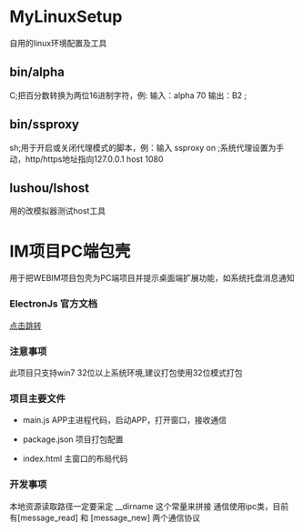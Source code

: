 # MyLinuxSetup
自用的linux环境配置及工具

## bin/alpha
C;把百分数转换为两位16进制字符，例: 输入：alpha 70   输出：B2 ; 
## bin/ssproxy
sh;用于开启或关闭代理模式的脚本，例：输入 ssproxy on ;系统代理设置为手动，http/https地址指向127.0.0.1 host 1080
## lushou/lshost
用的改模拟器测试host工具




# IM项目PC端包壳
用于把WEBIM项目包壳为PC端项目并提示桌面端扩展功能，如系统托盘消息通知

### ElectronJs 官方文档
[点击跳转](https://electronjs.org/docs)

### 注意事项
此项目只支持win7 32位以上系统环境,建议打包使用32位模式打包

### 项目主要文件

* main.js                APP主进程代码，启动APP，打开窗口，接收通信

* package.json		 项目打包配置

* index.html		 主窗口的布局代码

### 开发事项
本地资源读取路径一定要采定 __dirname 这个常量来拼接
通信使用ipc类，目前有[message_read] 和 [message_new] 两个通信协议

